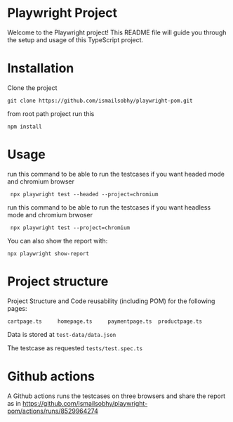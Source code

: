 # Playwright Project

Welcome to the Playwright project! This README file will guide you through the setup and usage of this TypeScript project.

# Installation

Clone the project

```
git clone https://github.com/ismailsobhy/playwright-pom.git
```

from root path project run this

```
npm install
```

# Usage

run this command to be able to run the testcases if you want headed mode and chromium browser

```
 npx playwright test --headed --project=chromium
```

run this command to be able to run the testcases if you want headless mode and chromium brwoser

```
 npx playwright test --project=chromium
```

You can also show the report with:

```
npx playwright show-report
```

# Project structure

Project Structure and Code reusability (including POM) for the following pages:

```
cartpage.ts     homepage.ts     paymentpage.ts  productpage.ts
```

Data is stored at `test-data/data.json`

The testcase as requested `tests/test.spec.ts`

# Github actions

A Github actions runs the testcases on three browsers and share the report as in https://github.com/ismailsobhy/playwright-pom/actions/runs/8529964274

